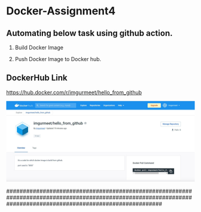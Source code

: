 # Docker-Assignment4

## Automating below task using github action.<br>

1) Build Docker Image<br>

2) Push Docker Image to Docker hub.<br>


## DockerHub Link

https://hub.docker.com/r/imgurmeet/hello_from_github

![](images/docker_push_github.JPG)<br>

###############################################################################################################################################################
